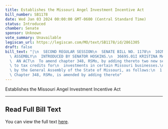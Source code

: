 ```yaml
---
title: Establishes the Missouri Angel Investment Incentive Act
bill_number: SB1178
date: Wed Jan 03 2024 00:00:00 GMT-0600 (Central Standard Time)
status: Introduced
chamber: Senate
sponsor: Unknown
vote_summary: Unavailable
legiscan_url: https://legiscan.com/MO/text/SB1178/id/2861305
draft: false
bill_text: "|\n  SECOND REGULAR SESSION\n  SENATE BILL NO. 1178\n  102ND GENERA L\
  \ ASSEMBLY\n  INTRODUCED BY SENATOR HOSKINS.\n  3669S.01I KRISTINA MARTIN, Secretary\n\
  \  AN ACT\n  To amend chapter 348, RSMo, by adding thereto two new sections relating\
  \ to tax credits for\n  investments in certain Missouri businesses.\n  Be it enacted\
  \ by the General Assembly of the State of Missouri, as follows:\n  1 Section A.\
  \ Chapter 348, RSMo, is amended by adding thereto"
---
```

Establishes the Missouri Angel Investment Incentive Act

---

## Read Full Bill Text

You can view the full text [here](https://legiscan.com/MO/text/SB1178/id/2861305).
